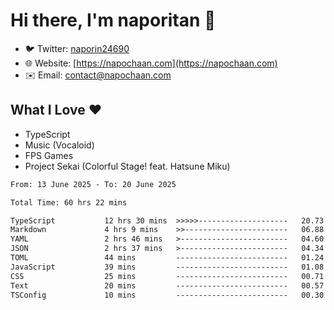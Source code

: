 # Hi there, I'm naporitan 👋

- 🐦 Twitter: [naporin24690](https://twitter.com/naporin24690)
- 🌐 Website: [https://napochaan.com](https://napochaan.com)
- ✉️ Email: [contact@napochaan.com](mailto:contact@napochaan.com)

## What I Love ❤️
- TypeScript
- Music (Vocaloid)
- FPS Games
- Project Sekai (Colorful Stage! feat. Hatsune Miku)

<!--START_SECTION:waka-->

```txt
From: 13 June 2025 - To: 20 June 2025

Total Time: 60 hrs 22 mins

TypeScript           12 hrs 30 mins  >>>>>--------------------   20.73 %
Markdown             4 hrs 9 mins    >>-----------------------   06.88 %
YAML                 2 hrs 46 mins   >------------------------   04.60 %
JSON                 2 hrs 37 mins   >------------------------   04.34 %
TOML                 44 mins         -------------------------   01.24 %
JavaScript           39 mins         -------------------------   01.08 %
CSS                  25 mins         -------------------------   00.71 %
Text                 20 mins         -------------------------   00.57 %
TSConfig             10 mins         -------------------------   00.30 %
```

<!--END_SECTION:waka-->

